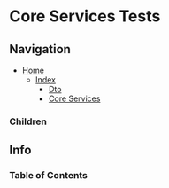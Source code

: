 # Core Services Tests

## Navigation

* [Home](/README.md)
  * [Index](/docs/Index.md)
    * [Dto](/src/Dto/README.md)
    * [Core Services](/src/Dto/CoreServices/README.md)

### Children

## Info

### Table of Contents

